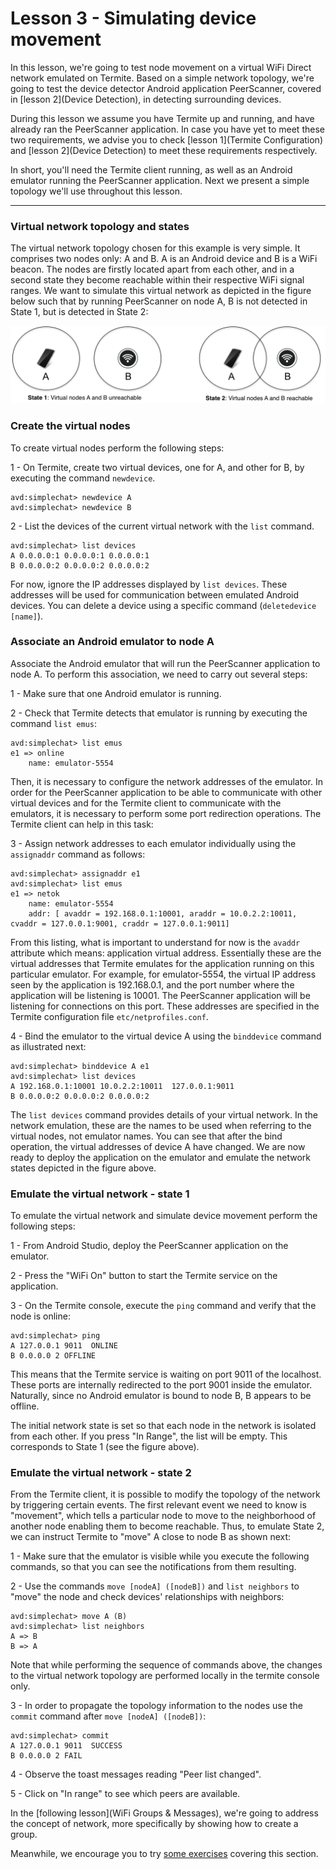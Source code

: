 # Lesson 3 - Simulating device movement
In this lesson, we're going to test node movement on a virtual WiFi Direct network emulated on Termite.
Based on a simple network topology, we're going to test the device detector Android application PeerScanner, covered in [lesson 2](Device Detection), in detecting surrounding devices.

During this lesson we assume you have Termite up and running, and have already ran the PeerScanner application.
In case you have yet to meet these two requirements, we advise you to check [lesson 1](Termite Configuration) and [lesson 2](Device Detection) to meet these requirements respectively.

In short, you'll need the Termite client running, as well as an Android emulator running the PeerScanner application.
Next we present a simple topology we'll use throughout this lesson.

***

### Virtual network topology and states
The virtual network topology chosen for this example is very simple. It comprises two nodes only: A and B. A is an Android device and B is a WiFi beacon. The nodes are firstly located apart from each other, and in a second state they become reachable within their respective WiFi signal ranges. We want to simulate this virtual network as depicted in the figure below such that by running PeerScanner on node A, B is not detected in State 1, but is detected in State 2:

![](https://github.com/etraudonun/termite/blob/master/wiki-images/two-node-net.png?raw=true)

### Create the virtual nodes
To create virtual nodes perform the following steps:

1 - On Termite, create two virtual devices, one for A, and other for B, by executing the command `newdevice`.
```
avd:simplechat> newdevice A
avd:simplechat> newdevice B
```

2 - List the devices of the current virtual network with the `list` command.
```
avd:simplechat> list devices
A 0.0.0.0:1 0.0.0.0:1 0.0.0.0:1
B 0.0.0.0:2 0.0.0.0:2 0.0.0.0:2
```

For now, ignore the IP addresses displayed by `list devices`. These addresses will be used for communication between emulated Android devices. You can delete a device using a specific command (`deletedevice [name]`).

### Associate an Android emulator to node A
Associate the Android emulator that will run the PeerScanner application to node A. To perform this association, we need to carry out several steps:

1 - Make sure that one Android emulator is running.

2 - Check that Termite detects that emulator is running by executing the command `list emus`:
```
avd:simplechat> list emus
e1 => online
    name: emulator-5554
```
Then, it is necessary to configure the network addresses of the emulator. In order for the PeerScanner application to be able to communicate with other virtual devices and for the Termite client to communicate with the emulators, it is necessary to perform some port redirection operations. The Termite client can help in this task:

3 - Assign network addresses to each emulator individually using the `assignaddr` command as follows:
```
avd:simplechat> assignaddr e1
avd:simplechat> list emus
e1 => netok
    name: emulator-5554
    addr: [ avaddr = 192.168.0.1:10001, araddr = 10.0.2.2:10011, cvaddr = 127.0.0.1:9001, craddr = 127.0.0.1:9011]
```

From this listing, what is important to understand for now is the `avaddr` attribute which means: application virtual address. Essentially these are the virtual addresses that Termite emulates for the application running on this particular emulator. For example, for emulator-5554, the virtual IP address seen by the application is 192.168.0.1, and the port number where the application will be listening is 10001. The PeerScanner application will be listening for connections on this port. These addresses are specified in the Termite configuration file `etc/netprofiles.conf`.

4 - Bind the emulator to the virtual device A using the `binddevice` command as illustrated next:
```
avd:simplechat> binddevice A e1
avd:simplechat> list devices
A 192.168.0.1:10001 10.0.2.2:10011  127.0.0.1:9011
B 0.0.0.0:2 0.0.0.0:2 0.0.0.0:2
```

The `list devices` command provides details of your virtual network. In the network emulation, these are the names to be used when referring to the virtual nodes, not emulator names. You can see that after the bind operation, the virtual addresses of device A have changed. We are now ready to deploy the application on the emulator and emulate the network states depicted in the figure above.

### Emulate the virtual network - state 1
To emulate the virtual network and simulate device movement perform the following steps:

1 - From Android Studio, deploy the PeerScanner application on the emulator.

2 - Press the "WiFi On" button to start the Termite service on the application.

3 - On the Termite console, execute the `ping` command and verify that the node is online:
```
avd:simplechat> ping
A 127.0.0.1 9011  ONLINE
B 0.0.0.0 2 OFFLINE
```

This means that the Termite service is waiting on port 9011 of the localhost. These ports are internally redirected to the port 9001 inside the emulator. Naturally, since no Android emulator is bound to node B, B appears to be offline.

The initial network state is set so that each node in the network is isolated from each other. If you press "In Range", the list will be empty. This corresponds to State 1 (see the figure above).

### Emulate the virtual network - state 2
From the Termite client, it is possible to modify the topology of the network by triggering certain events. The first relevant event we need to know is "movement", which tells a particular node to move to the neighborhood of another node enabling them to become reachable. Thus, to emulate State 2, we can instruct Termite to "move" A close to node B as shown next:

1 - Make sure that the emulator is visible while you execute the following commands, so that you can see the notifications from them resulting.

2 - Use the commands `move [nodeA] ([nodeB])` and `list neighbors` to "move" the node and check devices' relationships with neighbors:
```
avd:simplechat> move A (B)
avd:simplechat> list neighbors
A => B
B => A
```

Note that while performing the sequence of commands above, the changes to the virtual network topology are performed locally in the termite console only. 

3 - In order to propagate the topology information to the nodes use the `commit` command after `move [nodeA] ([nodeB])`:
```
avd:simplechat> commit
A 127.0.0.1 9011  SUCCESS
B 0.0.0.0 2 FAIL
```

4 - Observe the toast messages reading "Peer list changed".

5 - Click on "In range" to see which peers are available.

In the [following lesson](WiFi Groups & Messages), we're going to address the concept of network, more specifically by showing how to create a group.

Meanwhile, we encourage you to try [some exercises](DIY#movement-simulation-exercises) covering this section.


